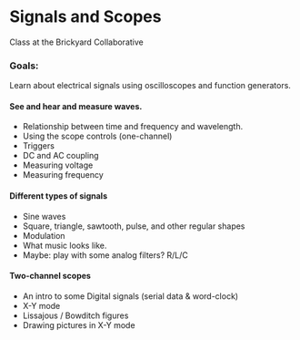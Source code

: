 # Signals and Scopes


Class at the Brickyard Collaborative


### Goals:
Learn about electrical signals using oscilloscopes and function generators.


#### See and hear and measure waves.
* Relationship between time and frequency and wavelength.
* Using the scope controls (one-channel)
* Triggers
* DC and AC coupling
* Measuring voltage
* Measuring frequency

#### Different types of signals
* Sine waves
* Square, triangle, sawtooth, pulse, and other regular shapes
* Modulation
* What music looks like.
* Maybe: play with some analog filters?  R/L/C

#### Two-channel scopes
* An intro to some Digital signals (serial data & word-clock)
* X-Y mode
* Lissajous / Bowditch figures
* Drawing pictures in X-Y mode


